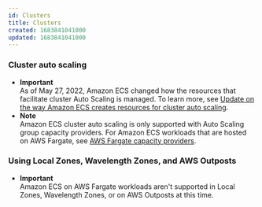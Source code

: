 ```yaml
---
id: Clusters
title: Clusters
created: 1683841041000
updated: 1683841041000
---
```

### Cluster auto scaling

- **Important**  
As of May 27, 2022, Amazon ECS changed how the resources that facilitate cluster Auto Scaling is managed\. To learn more, see [Update on the way Amazon ECS creates resources for cluster auto scaling](#update-ecs-resources-cas)\.
- **Note**  
Amazon ECS cluster auto scaling is only supported with Auto Scaling group capacity providers\. For Amazon ECS workloads that are hosted on AWS Fargate, see [AWS Fargate capacity providers](fargate-capacity-providers.md)\.


### Using Local Zones, Wavelength Zones, and AWS Outposts

- **Important**  
Amazon ECS on AWS Fargate workloads aren't supported in Local Zones, Wavelength Zones, or on AWS Outposts at this time\.

